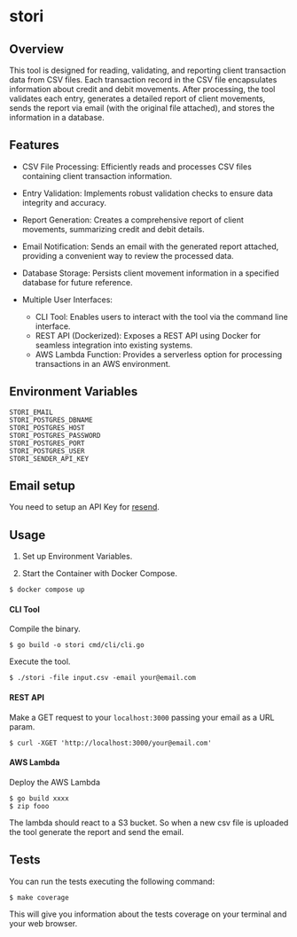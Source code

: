 # stori

## Overview

This tool is designed for reading, validating, and reporting client transaction data from CSV files. Each transaction record in the CSV file encapsulates information about credit and debit movements. After processing, the tool validates each entry, generates a detailed report of client movements, sends the report via email (with the original file attached), and stores the information in a database.

## Features

* CSV File Processing: Efficiently reads and processes CSV files containing client transaction information.

* Entry Validation: Implements robust validation checks to ensure data integrity and accuracy.

* Report Generation: Creates a comprehensive report of client movements, summarizing credit and debit details.

* Email Notification: Sends an email with the generated report attached, providing a convenient way to review the processed data.

* Database Storage: Persists client movement information in a specified database for future reference.

* Multiple User Interfaces:
    * CLI Tool: Enables users to interact with the tool via the command line interface.
    * REST API (Dockerized): Exposes a REST API using Docker for seamless integration into existing systems.
    * AWS Lambda Function: Provides a serverless option for processing transactions in an AWS environment.


## Environment Variables

```
STORI_EMAIL
STORI_POSTGRES_DBNAME
STORI_POSTGRES_HOST
STORI_POSTGRES_PASSWORD
STORI_POSTGRES_PORT
STORI_POSTGRES_USER
STORI_SENDER_API_KEY
```

## Email setup

You need to setup an API Key for [resend](https://resend.com/).

## Usage

1. Set up Environment Variables.

2. Start the Container with Docker Compose.

```shell
$ docker compose up
```

#### CLI Tool

Compile the binary.

```shell
$ go build -o stori cmd/cli/cli.go
```
Execute the tool.

```shell
$ ./stori -file input.csv -email your@email.com
```

#### REST API

Make a GET request to your `localhost:3000` passing your email as a URL param.

```shell
$ curl -XGET 'http://localhost:3000/your@email.com'
```

#### AWS Lambda

Deploy the AWS Lambda 

```shell
$ go build xxxx
$ zip fooo
```

The lambda should react to a S3 bucket. So when a new csv file is uploaded the tool generate the report and send the email.

## Tests

You can run the tests executing the following command:

```shell
$ make coverage
```

This will give you information about the tests coverage on your terminal and your web browser.
